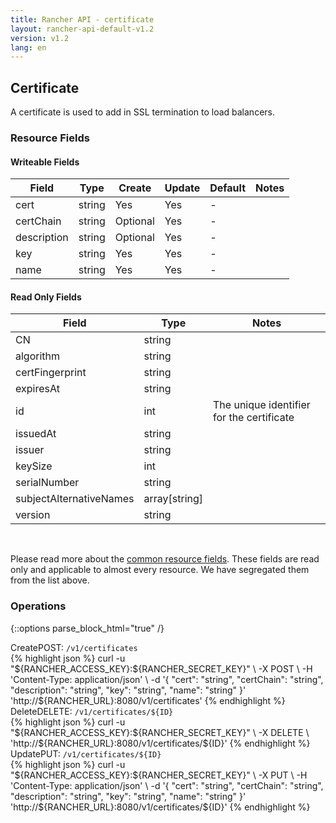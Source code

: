 ```yaml
---
title: Rancher API - certificate
layout: rancher-api-default-v1.2
version: v1.2
lang: en
---
```


## Certificate

A certificate is used to add in SSL termination to load balancers.

### Resource Fields

#### Writeable Fields

Field | Type | Create | Update | Default | Notes
---|---|---|---|---|---
cert | string | Yes | Yes | - | 
certChain | string | Optional | Yes | - | 
description | string | Optional | Yes | - | 
key | string | Yes | Yes | - | 
name | string | Yes | Yes | - | 


#### Read Only Fields

Field | Type   | Notes
---|---|---
CN | string  | 
algorithm | string  | 
certFingerprint | string  | 
expiresAt | string  | 
id | int  | The unique identifier for the certificate
issuedAt | string  | 
issuer | string  | 
keySize | int  | 
serialNumber | string  | 
subjectAlternativeNames | array[string]  | 
version | string  | 


<br>

Please read more about the [common resource fields]({{site.baseurl}}/rancher/{{page.version}}/{{page.lang}}/api/common/). These fields are read only and applicable to almost every resource. We have segregated them from the list above.

### Operations
{::options parse_block_html="true" /}
<a id="create"></a>
<div class="action"><span class="header">Create<span class="headerright">POST:  <code>/v1/certificates</code></span></span>
<div class="action-contents"> {% highlight json %}
curl -u "${RANCHER_ACCESS_KEY}:${RANCHER_SECRET_KEY}" \
-X POST \
-H 'Content-Type: application/json' \
-d '{
	"cert": "string",
	"certChain": "string",
	"description": "string",
	"key": "string",
	"name": "string"
}' 'http://${RANCHER_URL}:8080/v1/certificates'
{% endhighlight %}
</div></div>
<a id="delete"></a>
<div class="action"><span class="header">Delete<span class="headerright">DELETE:  <code>/v1/certificates/${ID}</code></span></span>
<div class="action-contents"> {% highlight json %}
curl -u "${RANCHER_ACCESS_KEY}:${RANCHER_SECRET_KEY}" \
-X DELETE \
'http://${RANCHER_URL}:8080/v1/certificates/${ID}'
{% endhighlight %}
</div></div>
<a id="update"></a>
<div class="action"><span class="header">Update<span class="headerright">PUT:  <code>/v1/certificates/${ID}</code></span></span>
<div class="action-contents"> {% highlight json %}
curl -u "${RANCHER_ACCESS_KEY}:${RANCHER_SECRET_KEY}" \
-X PUT \
-H 'Content-Type: application/json' \
-d '{
	"cert": "string",
	"certChain": "string",
	"description": "string",
	"key": "string",
	"name": "string"
}' 'http://${RANCHER_URL}:8080/v1/certificates/${ID}'
{% endhighlight %}
</div></div>



